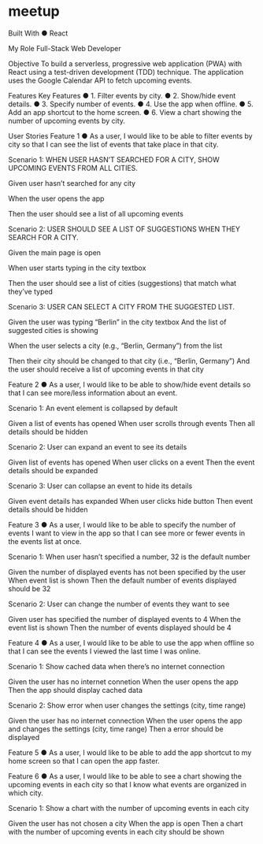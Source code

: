 # meetup


Built With
● React


My Role
Full-Stack Web Developer

Objective
To build a serverless, progressive web application (PWA) with React using a test-driven development (TDD) technique. The application uses the Google Calendar API to fetch upcoming events.

Features
Key Features
● 1. Filter events by city. ● 2. Show/hide event details. ● 3. Specify number of events. ● 4. Use the app when offline. ● 5. Add an app shortcut to the home screen. ● 6. View a chart showing the number of upcoming events by city.

User Stories
Feature 1
● As a user, I would like to be able to filter events by city so that I can see the list of events that take place in that city.

Scenario 1: WHEN USER HASN’T SEARCHED FOR A CITY, SHOW UPCOMING EVENTS FROM ALL CITIES.

Given user hasn’t searched for any city

When the user opens the app

Then the user should see a list of all upcoming events

Scenario 2: USER SHOULD SEE A LIST OF SUGGESTIONS WHEN THEY SEARCH FOR A CITY.

Given the main page is open

When user starts typing in the city textbox

Then the user should see a list of cities (suggestions) that match what they’ve typed

Scenario 3: USER CAN SELECT A CITY FROM THE SUGGESTED LIST.

Given the user was typing “Berlin” in the city textbox And the list of suggested cities is showing

When the user selects a city (e.g., “Berlin, Germany”) from the list

Then their city should be changed to that city (i.e., “Berlin, Germany”) And the user should receive a list of upcoming events in that city

Feature 2
● As a user, I would like to be able to show/hide event details so that I can see more/less information about an event.

Scenario 1: An event element is collapsed by default

Given a list of events has opened When user scrolls through events Then all details should be hidden

Scenario 2: User can expand an event to see its details

Given list of events has opened When user clicks on a event Then the event details should be expanded

Scenario 3: User can collapse an event to hide its details

Given event details has expanded When user clicks hide button Then event details should be hidden

Feature 3
● As a user, I would like to be able to specify the number of events I want to view in the app so that I can see more or fewer events in the events list at once.

Scenario 1: When user hasn’t specified a number, 32 is the default number

Given the number of displayed events has not been specified by the user When event list is shown Then the default number of events displayed should be 32

Scenario 2: User can change the number of events they want to see

Given user has specified the number of displayed events to 4 When the event list is shown Then the number of events displayed should be 4

Feature 4
● As a user, I would like to be able to use the app when offline so that I can see the events I viewed the last time I was online.

Scenario 1: Show cached data when there’s no internet connection

Given the user has no internet connetion When the user opens the app Then the app should display cached data

Scenario 2: Show error when user changes the settings (city, time range)

Given the user has no internet connection When the user opens the app and changes the settings (city, time range) Then a error should be displayed

Feature 5
● As a user, I would like to be able to add the app shortcut to my home screen so that I can open the app faster.

Feature 6
● As a user, I would like to be able to see a chart showing the upcoming events in each city so that I know what events are organized in which city.

Scenario 1: Show a chart with the number of upcoming events in each city

Given the user has not chosen a city When the app is open Then a chart with the number of upcoming events in each city should be shown
